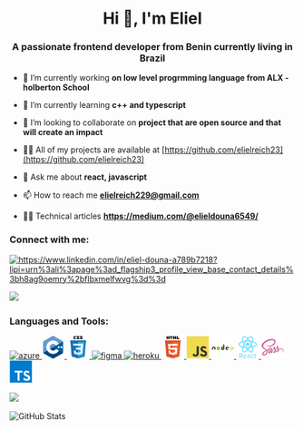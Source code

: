 <h1 align="center">Hi 👋, I'm Eliel</h1>
<h3 align="center">A passionate frontend developer from Benin currently living in Brazil</h3>

- 🔭 I’m currently working **on low level progrmming language from ALX - holberton School**

- 🌱 I’m currently learning **c++ and typescript**

- 👯 I’m looking to collaborate on **project that are open source and that will create an impact**

- 👨‍💻 All of my projects are available at [https://github.com/elielreich23](https://github.com/elielreich23)

- 💬 Ask me about **react, javascript**

- 📫 How to reach me **elielreich229@gmail.com**
- 👨‍🏫 Technical articles **https://medium.com/@elieldouna6549/**

<h3 align="left">Connect with me:</h3>
<p align="left">
<a href="https://www.linkedin.com/in/eliel-douna-a789b7218/"
lipi=urn%3ali%3apage%3ad_flagship3_profile_view_base_contact_details%3bh8ag9oemry%2bflbxmelfwvg%3d%3d" target="blank"><img align="center" src="https://raw.githubusercontent.com/rahuldkjain/github-profile-readme-generator/master/src/images/icons/Social/linked-in-alt.svg" alt="https://www.linkedin.com/in/eliel-douna-a789b7218?lipi=urn%3ali%3apage%3ad_flagship3_profile_view_base_contact_details%3bh8ag9oemry%2bflbxmelfwvg%3d%3d" height="30" width="40" /></a>
</p>
  <a href = "mailto:elielreich229@gmail.com"><img src="https://img.shields.io/badge/-Gmail-%23333?style=for-the-badge&logo=gmail&logoColor=white" target="_blank" margin-top="30px" ></a>



<h3 align="left">Languages and Tools:</h3>
<p align="left"> <a href="https://azure.microsoft.com/en-in/" target="_blank" rel="noreferrer"> <img src="https://www.vectorlogo.zone/logos/microsoft_azure/microsoft_azure-icon.svg" alt="azure" width="40" height="40"/> </a> <a href="https://www.w3schools.com/cpp/" target="_blank" rel="noreferrer"> <img src="https://raw.githubusercontent.com/devicons/devicon/master/icons/cplusplus/cplusplus-original.svg" alt="cplusplus" width="40" height="40"/> </a> <a href="https://www.w3schools.com/css/" target="_blank" rel="noreferrer"> <img src="https://raw.githubusercontent.com/devicons/devicon/master/icons/css3/css3-original-wordmark.svg" alt="css3" width="40" height="40"/> </a> <a href="https://www.figma.com/" target="_blank" rel="noreferrer"> <img src="https://www.vectorlogo.zone/logos/figma/figma-icon.svg" alt="figma" width="40" height="40"/> </a> <a href="https://heroku.com" target="_blank" rel="noreferrer"> <img src="https://www.vectorlogo.zone/logos/heroku/heroku-icon.svg" alt="heroku" width="40" height="40"/> </a> <a href="https://www.w3.org/html/" target="_blank" rel="noreferrer"> <img src="https://raw.githubusercontent.com/devicons/devicon/master/icons/html5/html5-original-wordmark.svg" alt="html5" width="40" height="40"/> </a> <a href="https://developer.mozilla.org/en-US/docs/Web/JavaScript" target="_blank" rel="noreferrer"> <img src="https://raw.githubusercontent.com/devicons/devicon/master/icons/javascript/javascript-original.svg" alt="javascript" width="40" height="40"/> </a> <a href="https://nodejs.org" target="_blank" rel="noreferrer"> <img src="https://raw.githubusercontent.com/devicons/devicon/master/icons/nodejs/nodejs-original-wordmark.svg" alt="nodejs" width="40" height="40"/> </a> <a href="https://reactjs.org/" target="_blank" rel="noreferrer"> <img src="https://raw.githubusercontent.com/devicons/devicon/master/icons/react/react-original-wordmark.svg" alt="react" width="40" height="40"/> </a> <a href="https://sass-lang.com" target="_blank" rel="noreferrer"> <img src="https://raw.githubusercontent.com/devicons/devicon/master/icons/sass/sass-original.svg" alt="sass" width="40" height="40"/> </a> <a href="https://www.typescriptlang.org/" target="_blank" rel="noreferrer"> <img src="https://raw.githubusercontent.com/devicons/devicon/master/icons/typescript/typescript-original.svg" alt="typescript" width="40" height="40"/> </a> </p>
<div>
    <img height="180em" src="https://github-readme-stats.vercel.app/api/top-langs/?username=elielreich23&layout=compact&langs_count=7&theme=dracula"/>

  ![GitHub Stats](https://github-readme-stats.vercel.app/api?username=elielreich23&theme=radical)
  <!-- 
  <a href="https://www.youtube.com/channel/UC_-uuuZbY0AAt9CViNzvc-Q" target="_blank"><img src="https://img.shields.io/badge/YouTube-FF0000?style=for-the-badge&logo=youtube&logoColor=white" target="_blank"></a>
  <a href="https://instagram.com/rafaballerini" target="_blank"><img src="https://img.shields.io/badge/-Instagram-%23E4405F?style=for-the-badge&logo=instagram&logoColor=white" target="_blank"></a>
 	<a href="https://www.twitch.tv/rafaballerinii" target="_blank"><img src="https://img.shields.io/badge/Twitch-9146FF?style=for-the-badge&logo=twitch&logoColor=white" target="_blank"></a>
 <a href="https://discord.gg/wagxzStdcR" target="_blank"><img src="https://img.shields.io/badge/Discord-7289DA?style=for-the-badge&logo=discord&logoColor=white" target="_blank"></a> 
  <a href = "mailto:contatorafaballerini@gmail.com"><img src="https://img.shields.io/badge/-Gmail-%23333?style=for-the-badge&logo=gmail&logoColor=white" target="_blank"></a>
  <a href="https://www.linkedin.com/in/rafaella-ballerini-45875016a" target="_blank"><img src="https://img.shields.io/badge/-LinkedIn-%230077B5?style=for-the-badge&logo=linkedin&logoColor=white" target="_blank"></a>-->


 
 
</div>


